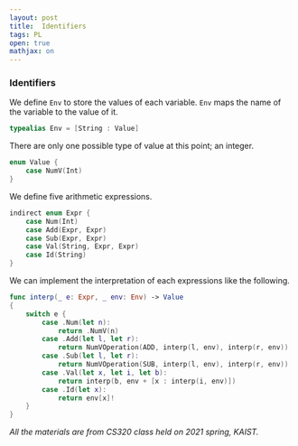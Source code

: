 ```yaml
---
layout: post
title:  Identifiers
tags: PL
open: true
mathjax: on
---
```


### Identifiers

We define `Env` to store the values of each variable. `Env` maps the name of the variable to the value of it. 

```swift
typealias Env = [String : Value]
```

There are only one possible type of value at this point; an integer. 

```swift
enum Value {
    case NumV(Int)
}
```

We define five arithmetic expressions.

```swift
indirect enum Expr {
    case Num(Int)
    case Add(Expr, Expr)
    case Sub(Expr, Expr)
    case Val(String, Expr, Expr)
    case Id(String)
}
```

We can implement the interpretation of each expressions like the following.

```swift
func interp(_ e: Expr, _ env: Env) -> Value
{
    switch e {
        case .Num(let n):
            return .NumV(n)
        case .Add(let l, let r):
            return NumVOperation(ADD, interp(l, env), interp(r, env))
        case .Sub(let l, let r):
            return NumVOperation(SUB, interp(l, env), interp(r, env))
        case .Val(let x, let i, let b):
            return interp(b, env + [x : interp(i, env)])
        case .Id(let x):
            return env[x]!
    }
}

```

*All the materials are from CS320 class held on 2021 spring, KAIST.*